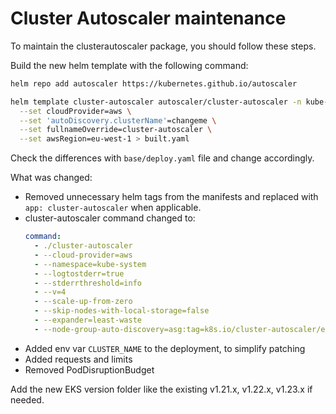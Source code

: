 # Cluster Autoscaler maintenance

To maintain the clusterautoscaler package, you should follow these steps.

Build the new helm template with the following command:

```bash
helm repo add autoscaler https://kubernetes.github.io/autoscaler

helm template cluster-autoscaler autoscaler/cluster-autoscaler -n kube-system \
  --set cloudProvider=aws \
  --set 'autoDiscovery.clusterName'=changeme \
  --set fullnameOverride=cluster-autoscaler \
  --set awsRegion=eu-west-1 > built.yaml
```

Check the differences with `base/deploy.yaml` file and change accordingly.

What was changed:

- Removed unnecessary helm tags from the manifests and replaced with `app: cluster-autoscaler` when applicable.
- cluster-autoscaler command changed to: 
  ```yaml
  command:
    - ./cluster-autoscaler
    - --cloud-provider=aws
    - --namespace=kube-system
    - --logtostderr=true
    - --stderrthreshold=info
    - --v=4
    - --scale-up-from-zero
    - --skip-nodes-with-local-storage=false
    - --expander=least-waste
    - --node-group-auto-discovery=asg:tag=k8s.io/cluster-autoscaler/enabled,k8s.io/cluster-autoscaler/$(CLUSTER_NAME)
  ```
- Added env var `CLUSTER_NAME` to the deployment, to simplify patching
- Added requests and limits
- Removed PodDisruptionBudget

Add the new EKS version folder like the existing v1.21.x, v1.22.x, v1.23.x if needed.